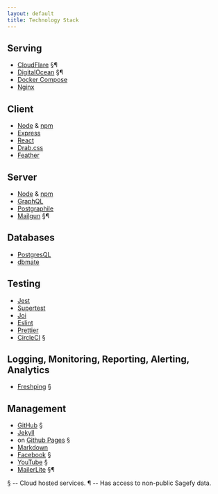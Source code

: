 ```yaml
---
layout: default
title: Technology Stack
---
```


## Serving

- [CloudFlare](https://www.cloudflare.com/) §¶
- [DigitalOcean](https://www.digitalocean.com/) §¶
- [Docker Compose](https://docs.docker.com/compose/)
- [Nginx](http://wiki.nginx.org/Main)

## Client

- [Node](https://nodejs.org/) & [npm](https://npmjs.org/)
- [Express](http://expressjs.com/)
- [React](https://reactjs.org/)
- [Drab.css](https://github.com/heiskr/drab.css)
- [Feather](https://feathericons.com/)

## Server

- [Node](https://nodejs.org/) & [npm](https://npmjs.org/)
- [GraphQL](https://graphql.org/)
- [Postgraphile](https://www.graphile.org/postgraphile/)
- [Mailgun](https://mailgun.com/) §¶

## Databases

- [PostgresQL](https://www.postgresql.org/)
- [dbmate](https://github.com/amacneil/dbmate)

## Testing

- [Jest](https://jestjs.io/)
- [Supertest](https://github.com/visionmedia/supertest)
- [Joi](https://github.com/hapijs/joi)
- [Eslint](https://eslint.org/)
- [Prettier](https://prettier.io/)
- [CircleCI](https://circleci.com/) §

## Logging, Monitoring, Reporting, Alerting, Analytics

- [Freshping](https://www.freshworks.com/website-monitoring/) §

## Management

- [GitHub](https://github.com/) §
- [Jekyll](http://jekyllrb.com/)
- on [Github Pages](https://pages.github.com/) §
- [Markdown](https://daringfireball.net/projects/markdown/)
- [Facebook](https://www.facebook.com/sagefy) §
- [YouTube](https://www.youtube.com/channel/UCFCHo5F5Ai_z1fX8pn1NrLg) §
- [MailerLite](http://mailerlite.com/) §¶

§ -- Cloud hosted services.
¶ -- Has access to non-public Sagefy data.
